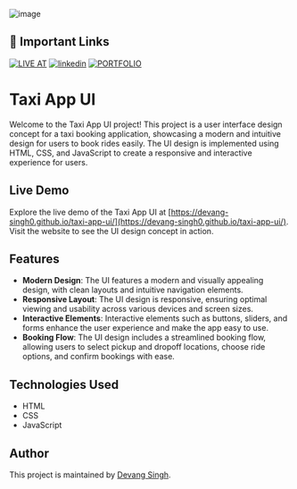 ![image](https://github.com/devang-singh0/taxi-app-ui/assets/100257042/69d08b16-a01e-403f-a6ad-7d61b0726680)



## 🔗 Important Links
[![LIVE AT](https://img.shields.io/badge/LIVE_AT-000?style=for-the-badge&logo=ko-fi&logoColor=white)]([https://megamart-1.vercel.app/](https://devang-singh0.github.io/taxi-app-ui/))
[![linkedin](https://img.shields.io/badge/linkedin-0A66C2?style=for-the-badge&logo=linkedin&logoColor=white)](https://www.linkedin.com/in/devang-singh-b29353255/)
[![PORTFOLIO](https://img.shields.io/badge/portfolio-1DA1F2?style=for-the-badge&logo=github&logoColor=white)](https://devang-singh0.github.io/portfolio/)

# Taxi App UI

Welcome to the Taxi App UI project! This project is a user interface design concept for a taxi booking application, showcasing a modern and intuitive design for users to book rides easily. The UI design is implemented using HTML, CSS, and JavaScript to create a responsive and interactive experience for users.

## Live Demo

Explore the live demo of the Taxi App UI at [https://devang-singh0.github.io/taxi-app-ui/](https://devang-singh0.github.io/taxi-app-ui/). Visit the website to see the UI design concept in action.

## Features

- **Modern Design**: The UI features a modern and visually appealing design, with clean layouts and intuitive navigation elements.
- **Responsive Layout**: The UI design is responsive, ensuring optimal viewing and usability across various devices and screen sizes.
- **Interactive Elements**: Interactive elements such as buttons, sliders, and forms enhance the user experience and make the app easy to use.
- **Booking Flow**: The UI design includes a streamlined booking flow, allowing users to select pickup and dropoff locations, choose ride options, and confirm bookings with ease.

## Technologies Used

- HTML
- CSS
- JavaScript


## Author

This project is maintained by [Devang Singh](https://github.com/devang-singh0).
